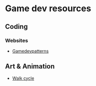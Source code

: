 # Game dev resources

## Coding

### Websites
*  [Gamedevpatterns](https://gameprogrammingpatterns.com/)

## Art & Animation

* [Walk cycle](https://lospec.com/pixel-art-tutorials/walk-cycle-by-pedro-medeiros)

